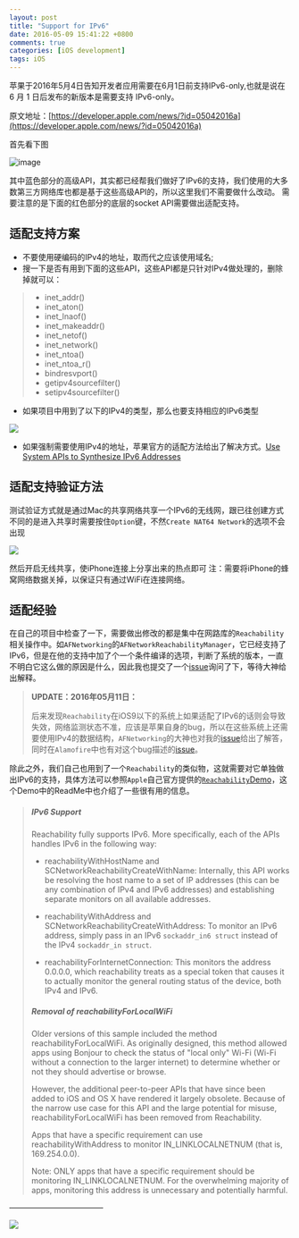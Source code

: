 ```yaml
---
layout: post
title: "Support for IPv6"
date: 2016-05-09 15:41:22 +0800
comments: true
categories: [iOS development]
tags: iOS
---
```


苹果于2016年5月4日告知开发者应用需要在6月1日前支持IPv6-only,也就是说在 6 月 1 日后发布的新版本是需要支持 IPv6-only。

原文地址：[https://developer.apple.com/news/?id=05042016a](https://developer.apple.com/news/?id=05042016a)

首先看下图

![image](https://developer.apple.com/library/ios/documentation/NetworkingInternetWeb/Conceptual/NetworkingOverview/art/NetworkingFrameworksAndAPIs_2x.png)

其中蓝色部分的高级API，其实都已经帮我们做好了IPv6的支持，我们使用的大多数第三方网络库也都是基于这些高级API的，所以这里我们不需要做什么改动。
需要注意的是下面的红色部分的底层的socket API需要做出适配支持。

<!-- More -->

## 适配支持方案

- 不要使用硬编码的IPv4的地址，取而代之应该使用域名;
- 搜一下是否有用到下面的这些API，这些API都是只针对IPv4做处理的，删除掉就可以：
 > - inet_addr()
 > - inet_aton()
 > - inet_lnaof()
 > - inet_makeaddr()
 > - inet_netof()
 > - inet_network()
 > - inet_ntoa()
 > - inet_ntoa_r()
 > - bindresvport()
 > - getipv4sourcefilter()
 > - setipv4sourcefilter()
- 如果项目中用到了以下的IPv4的类型，那么也要支持相应的IPv6类型

![](https://oac67o3cg.qnssl.com/1475116800.png )

-  如果强制需要使用IPv4的地址，苹果官方的适配方法给出了解决方式。[Use System APIs to Synthesize IPv6 Addresses](https://developer.apple.com/library/ios/documentation/NetworkingInternetWeb/Conceptual/NetworkingOverview/UnderstandingandPreparingfortheIPv6Transition/UnderstandingandPreparingfortheIPv6Transition.html )

## 适配支持验证方法

测试验证方式就是通过Mac的共享网络共享一个IPv6的无线网，跟已往创建方式不同的是进入共享时需要按住`Option`键，不然`Create NAT64 Network`的选项不会出现

![](https://oac67o3cg.qnssl.com/1475116819.png )

然后开启无线共享，使iPhone连接上分享出来的热点即可
注：需要将iPhone的蜂窝网络数据关掉，以保证只有通过WiFi在连接网络。


## 适配经验

在自己的项目中检查了一下，需要做出修改的都是集中在网路库的`Reachability`相关操作中。如`AFNetworking`的`AFNetworkReachabilityManager`，它已经支持了IPv6，但是在他的支持中加了个一个条件编译的选项，判断了系统的版本，一直不明白它这么做的原因是什么，因此我也提交了一个[issue](https://github.com/AFNetworking/AFNetworking/issues/3498)询问了下，等待大神给出解释。

> **UPDATE：2016年05月11日：**
>
> 后来发现`Reachability`在iOS9以下的系统上如果适配了IPv6的话则会导致失效，网络监测状态不准，应该是苹果自身的bug，所以在这些系统上还需要使用IPv4的数据结构，`AFNetworking`的大神也对我的[issue](https://github.com/AFNetworking/AFNetworking/issues/3498)给出了解答，同时在`Alamofire`中也有对这个bug描述的[issue](https://github.com/Alamofire/Alamofire/issues/1228)。


除此之外，我们自己也用到了一个`Reachability`的类似物，这就需要对它单独做出IPv6的支持，具体方法可以参照`Apple`自己官方提供的[`Reachability`Demo](https://developer.apple.com/library/ios/samplecode/Reachability/Listings/Reachability_Reachability_h.html)，这个Demo中的ReadMe中也介绍了一些很有用的信息。

> ##### IPv6 Support
>
> Reachability fully supports IPv6.  More specifically, each of the APIs handles IPv6 in the following way:
>
> - reachabilityWithHostName and SCNetworkReachabilityCreateWithName:  Internally, this API works be resolving the host name to a set of IP addresses (this can be any combination of IPv4 and IPv6 addresses) and establishing separate monitors on all available addresses.
>
> - reachabilityWithAddress and SCNetworkReachabilityCreateWithAddress:  To monitor an IPv6 address, simply pass in an IPv6 `sockaddr_in6 struct` instead of the IPv4 `sockaddr_in struct`.
>
> - reachabilityForInternetConnection:  This monitors the address 0.0.0.0, which reachability treats as a special token that causes it to actually monitor the general routing status of the device, both IPv4 and IPv6.
>
>
> ##### Removal of reachabilityForLocalWiFi
>
> Older versions of this sample included the method reachabilityForLocalWiFi. As originally designed, this method allowed apps using Bonjour to check the status of "local only" Wi-Fi (Wi-Fi without a connection to the larger internet) to determine whether or not they should advertise or browse.
>
> However, the additional peer-to-peer APIs that have since been added to iOS and OS X have rendered it largely obsolete.  Because of the narrow use case for this API and the large potential for misuse, reachabilityForLocalWiFi has been removed from Reachability.
>
> Apps that have a specific requirement can use reachabilityWithAddress to monitor IN_LINKLOCALNETNUM (that is, 169.254.0.0).  
>
> Note: ONLY apps that have a specific requirement should be monitoring IN_LINKLOCALNETNUM.  For the overwhelming majority of apps, monitoring this address is unnecessary and potentially harmful.

————————————

![](https://oac67o3cg.qnssl.com/1475114982.png )
